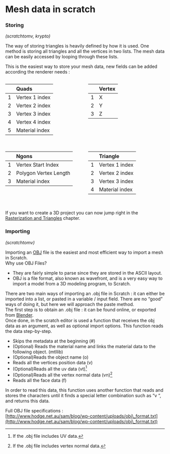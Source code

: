 # Mesh data in scratch
### Storing

*(scratchtomv, krypto)*  

The way of storing triangles is heavily defined by how it is used.  One method is storing all triangles and all the vertices in two lists. The mesh data can be easily accessed by looping through these lists.

This is the easiest way to store your mesh data, new fields can be added according the renderer needs : 

<div style="display: flex; justify-content: space-between; flex-wrap: wrap;">

  <div style="width: 48%; margin-bottom: 20px;">
    <table style="width: 100%; border-collapse: collapse;">
      <thead>
        <tr>
          <th style="text-align: left;">&nbsp;</th>
          <th style="text-align: left;">Quads</th>
        </tr>
      </thead>
      <tbody>
        <tr>
          <td>1</td>
          <td>Vertex 1 index</td>
        </tr>
        <tr>
          <td>2</td>
          <td>Vertex 2 index</td>
        </tr>
        <tr>
          <td>3</td>
          <td>Vertex 3 index</td>
        </tr>
        <tr>
          <td>4</td>
          <td>Vertex 4 index</td>
        </tr>
        <tr>
          <td>5</td>
          <td>Material index</td>
        </tr>
      </tbody>
    </table>
  </div>

  <div style="width: 48%; margin-bottom: 20px;">
    <table style="width: 100%; border-collapse: collapse;">
      <thead>
        <tr>
          <th style="text-align: left;">&nbsp;</th>
          <th style="text-align: left;">Vertex</th>
        </tr>
      </thead>
      <tbody>
        <tr>
          <td>1</td>
          <td>X</td>
        </tr>
        <tr>
          <td>2</td>
          <td>Y</td>
        </tr>
        <tr>
          <td>3</td>
          <td>Z</td>
        </tr>
      </tbody>
    </table>
  </div>

  <div style="width: 48%; margin-bottom: 20px;">
    <table style="width: 100%; border-collapse: collapse;">
      <thead>
        <tr>
          <th style="text-align: left;">&nbsp;</th>
          <th style="text-align: left;">Ngons</th>
        </tr>
      </thead>
      <tbody>
        <tr>
          <td>1</td>
          <td>Vertex Start Index</td>
        </tr>
        <tr>
          <td>2</td>
          <td>Polygon Vertex Length</td>
        </tr>
        <tr>
          <td>3</td>
          <td>Material index</td>
        </tr>
      </tbody>
    </table>
  </div>

  <div style="width: 48%; margin-bottom: 20px;">
    <table style="width: 100%; border-collapse: collapse;">
      <thead>
        <tr>
          <th style="text-align: left;">&nbsp;</th>
          <th style="text-align: left;">Triangle</th>
        </tr>
      </thead>
      <tbody>
        <tr>
          <td>1</td>
          <td>Vertex 1 index</td>
        </tr>
        <tr>
          <td>2</td>
          <td>Vertex 2 index</td>
        </tr>
        <tr>
          <td>3</td>
          <td>Vertex 3 index</td>
        </tr>
        <tr>
          <td>4</td>
          <td>Material index</td>
        </tr>
      </tbody>
    </table>
  </div>

</div>


If you want to create a 3D project you can now jump right in the [Rasterization and Triangles](../rasterization-and-triangles/rasterization-and-triangles.md) chapter.


### 

### Importing

*(scratchtomv)*  

Importing an [OBJ](https://en.wikipedia.org/wiki/Wavefront\_.obj\_file) file is the easiest and most efficient way to import a mesh in Scratch.  
Why use OBJ Files?

- They are fairly simple to parse since they are stored in the ASCII layout.  
- OBJ is a file format, also known as wavefront, and is a very easy way to import a model from a 3D modeling program, to Scratch.

There are two main ways of importing an .obj file in Scratch : it can either be imported into a list, or pasted in a variable / input field. There are no “good” ways of doing it, but here we will approach the paste method.  
The first step is to obtain an .obj file : it can be found online, or exported from [Blender](https://www.blender.org/).  
Once done, in the scratch editor is used a function that receives the obj data as an argument, as well as optional import options. This function reads the data step-by-step.

* Skips the metadata at the beginning (\#)  
* (Optional) Reads the material name and links the material data to the following object. (mtllib)  
* (Optional)Reads the object name (o)  
* Reads all the vertices position data (v)  
* (Optional)Reads all the uv data (vt)[^1]  
* (Optional)Reads all the vertex normal data (vn)[^2]  
* Reads all the face data (f)

In order to read this data, this function uses another function that reads and stores the characters until it finds a special letter combination such as “v “, and returns this data.

Full OBJ file specifications :   
[http://www.hodge.net.au/sam/blog/wp-content/uploads/obj\_format.txt](http://www.hodge.net.au/sam/blog/wp-content/uploads/obj\_format.txt)

[^1]:  If the .obj file includes UV data.

[^2]:  If the .obj file includes vertex normal data.